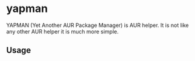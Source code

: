 # yapman

YAPMAN (Yet Another AUR Package Manager) is AUR helper. It is not like any other AUR helper it is much more simple.

## Usage
